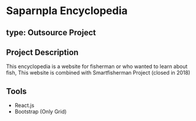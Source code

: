 # Saparnpla Encyclopedia
**type:** Outsource Project
-------------------------------------------------------------
## Project Description
This encyclopedia is a website for fisherman or who wanted to learn about fish, This website is combined with Smartfisherman Project (closed in 2018)

## Tools
- React.js
- Bootstrap (Only Grid)
